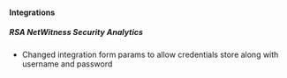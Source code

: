 #### Integrations
##### RSA NetWitness Security Analytics
- Changed integration form params to allow credentials store along with username and password